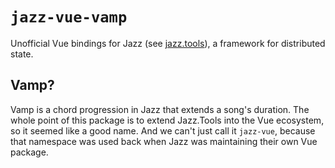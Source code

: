 # `jazz-vue-vamp`

Unofficial Vue bindings for Jazz (see [jazz.tools](https://jazz.tools)), a framework for distributed state.

## Vamp?
Vamp is a chord progression in Jazz that extends a song's duration. The whole point of this package is to extend Jazz.Tools into the Vue ecosystem, so it seemed like a good name. And we can't just call it `jazz-vue`, because that namespace was used back when Jazz was maintaining their own Vue package.

